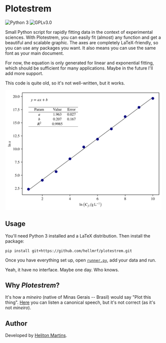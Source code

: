 # Plotestrem

![Python 3](https://img.shields.io/badge/python-3-blue?style=for-the-badge)
![GPLv3.0](https://img.shields.io/github/license/hellmrf/plotestrem?style=for-the-badge)

Small Python script for rapidly fitting data in the context of experimental sciences. With Plotestrem, you can easily fit (almost) any function and get a beautiful and scalable graphic. The axes are completely LaTeX-friendly, so you can use any packages you want. It also means you can use the same font as your main document.

For now, the equation is only generated for linear and exponential fitting, which should be sufficient for many applications. Maybe in the future I'll add more support.

This code is quite old, so it's not well-written, but it works.

![Example](docs/example.png)
## Usage

You'll need Python 3 installed and a LaTeX distribution. Then install the package:
```shell
pip install git+https://github.com/hellmrf/plotestrem.git
```

Once you have everything set up, open [`runner.py`](./runner.py), add your data and run.

Yeah, it have no interface. Maybe one day. Who knows.

## Why _Plotestrem_?

It's how a *mineiro* (native of Minas Gerais -- Brasil) would say "Plot this thing". [Here](https://translate.google.com/?source=osdd&sl=pt&text=plota+esse+trem) you can listen a canonical speech, but it's not correct (as it's not *mineiro*).

## Author

Developed by [Heliton Martins](https://t.me/helitonmrf).
